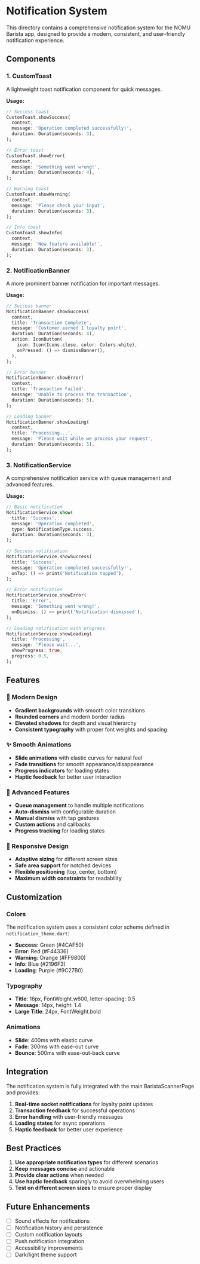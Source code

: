 # Notification System

This directory contains a comprehensive notification system for the NOMU Barista app, designed to provide a modern, consistent, and user-friendly notification experience.

## Components

### 1. CustomToast
A lightweight toast notification component for quick messages.

**Usage:**
```dart
// Success toast
CustomToast.showSuccess(
  context,
  message: 'Operation completed successfully!',
  duration: Duration(seconds: 3),
);

// Error toast
CustomToast.showError(
  context,
  message: 'Something went wrong!',
  duration: Duration(seconds: 4),
);

// Warning toast
CustomToast.showWarning(
  context,
  message: 'Please check your input',
  duration: Duration(seconds: 3),
);

// Info toast
CustomToast.showInfo(
  context,
  message: 'New feature available!',
  duration: Duration(seconds: 3),
);
```

### 2. NotificationBanner
A more prominent banner notification for important messages.

**Usage:**
```dart
// Success banner
NotificationBanner.showSuccess(
  context,
  title: 'Transaction Complete',
  message: 'Customer earned 1 loyalty point',
  duration: Duration(seconds: 4),
  action: IconButton(
    icon: Icon(Icons.close, color: Colors.white),
    onPressed: () => dismissBanner(),
  ),
);

// Error banner
NotificationBanner.showError(
  context,
  title: 'Transaction Failed',
  message: 'Unable to process the transaction',
  duration: Duration(seconds: 5),
);

// Loading banner
NotificationBanner.showLoading(
  context,
  title: 'Processing...',
  message: 'Please wait while we process your request',
  duration: Duration(seconds: 5),
);
```

### 3. NotificationService
A comprehensive notification service with queue management and advanced features.

**Usage:**
```dart
// Basic notification
NotificationService.show(
  title: 'Success',
  message: 'Operation completed',
  type: NotificationType.success,
  duration: Duration(seconds: 3),
);

// Success notification
NotificationService.showSuccess(
  title: 'Success',
  message: 'Operation completed successfully!',
  onTap: () => print('Notification tapped'),
);

// Error notification
NotificationService.showError(
  title: 'Error',
  message: 'Something went wrong!',
  onDismiss: () => print('Notification dismissed'),
);

// Loading notification with progress
NotificationService.showLoading(
  title: 'Processing',
  message: 'Please wait...',
  showProgress: true,
  progress: 0.5,
);
```

## Features

### 🎨 Modern Design
- **Gradient backgrounds** with smooth color transitions
- **Rounded corners** and modern border radius
- **Elevated shadows** for depth and visual hierarchy
- **Consistent typography** with proper font weights and spacing

### ✨ Smooth Animations
- **Slide animations** with elastic curves for natural feel
- **Fade transitions** for smooth appearance/disappearance
- **Progress indicators** for loading states
- **Haptic feedback** for better user interaction

### 🔧 Advanced Features
- **Queue management** to handle multiple notifications
- **Auto-dismiss** with configurable duration
- **Manual dismiss** with tap gestures
- **Custom actions** and callbacks
- **Progress tracking** for loading states

### 📱 Responsive Design
- **Adaptive sizing** for different screen sizes
- **Safe area support** for notched devices
- **Flexible positioning** (top, center, bottom)
- **Maximum width constraints** for readability

## Customization

### Colors
The notification system uses a consistent color scheme defined in `notification_theme.dart`:

- **Success**: Green (#4CAF50)
- **Error**: Red (#F44336)
- **Warning**: Orange (#FF9800)
- **Info**: Blue (#2196F3)
- **Loading**: Purple (#9C27B0)

### Typography
- **Title**: 16px, FontWeight.w600, letter-spacing: 0.5
- **Message**: 14px, height: 1.4
- **Large Title**: 24px, FontWeight.bold

### Animations
- **Slide**: 400ms with elastic curve
- **Fade**: 300ms with ease-out curve
- **Bounce**: 500ms with ease-out-back curve

## Integration

The notification system is fully integrated with the main BaristaScannerPage and provides:

1. **Real-time socket notifications** for loyalty point updates
2. **Transaction feedback** for successful operations
3. **Error handling** with user-friendly messages
4. **Loading states** for async operations
5. **Haptic feedback** for better user experience

## Best Practices

1. **Use appropriate notification types** for different scenarios
2. **Keep messages concise** and actionable
3. **Provide clear actions** when needed
4. **Use haptic feedback** sparingly to avoid overwhelming users
5. **Test on different screen sizes** to ensure proper display

## Future Enhancements

- [ ] Sound effects for notifications
- [ ] Notification history and persistence
- [ ] Custom notification layouts
- [ ] Push notification integration
- [ ] Accessibility improvements
- [ ] Dark/light theme support
